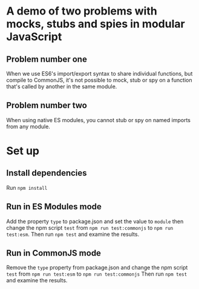 # A demo of two problems with mocks, stubs and spies in modular JavaScript

## Problem number one
When we use ES6's import/export syntax to share individual functions, but compile to CommonJS, it's not possible to mock, stub or spy on a function that's called by another in the same module.

## Problem number two
When using native ES modules, you cannot stub or spy on named imports from any module.

# Set up

## Install dependencies

Run `npm install`

## Run in ES Modules mode
Add the property `type` to package.json and set the value to `module` then change the npm script `test` from `npm run test:commonjs` to `npm run test:esm`.
Then run `npm test` and examine the results.

## Run in CommonJS mode
Remove the `type` property from package.json and change the npm script `test` from `npm run test:esm` to `npm run test:commonjs`
Then run `npm test` and examine the results.

